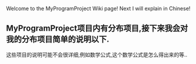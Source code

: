 Welcome to the MyProgramProject Wiki page! Next I will explain in Chinese!


## MyProgramProject项目内有分布项目,接下来我会对我的分布项目简单的说明以下.
这些项目的说明可能不会很详细,例如数学公式,这个数学公式是怎么得出来的等..
